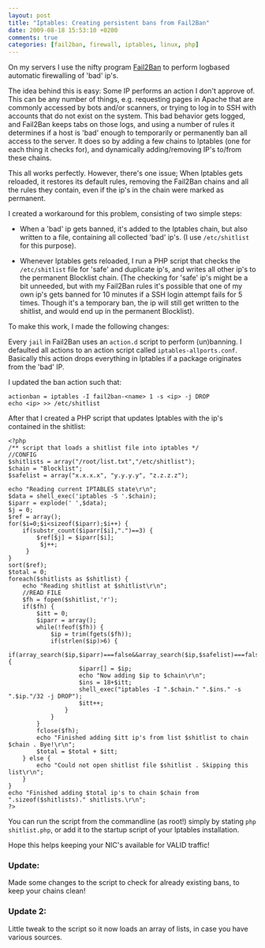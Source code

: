 ```yaml
---
layout: post
title: "Iptables: Creating persistent bans from Fail2Ban"
date: 2009-08-18 15:53:10 +0200
comments: true
categories: [fail2ban, firewall, iptables, linux, php]
---
```

On my servers I use the nifty program [Fail2Ban][1] to perform logbased automatic firewalling of 'bad' ip's. 

The idea behind this is easy: Some IP performs an action I don't approve of. This can be any number of things, e.g. requesting pages in Apache that are commonly accessed by bots and/or scanners, or trying to log in to SSH with accounts that do not exist on the system. This bad behavior gets logged, and Fail2Ban keeps tabs on those logs, and using a number of rules it determines if a host is 'bad' enough to temporarily or permanently ban all access to the server. It does so by adding a few chains to Iptables (one for each thing it checks for), and dynamically adding/removing IP's to/from these chains. 

This all works perfectly. However, there's one issue; When Iptables gets reloaded, it restores its default rules, removing the Fail2Ban chains and all the rules they contain, even if the ip's in the chain were marked as permanent.

I created a workaround for this problem, consisting of two simple steps: 

 - When a 'bad' ip gets banned, it's added to the Iptables chain, but also written to a file, containing all collected 'bad' ip's. (I use `/etc/shitlist` for this purpose). 

 - Whenever Iptables gets reloaded, I run a PHP script that checks the `/etc/shitlist` file for 'safe' and duplicate ip's, and writes all other ip's to the permanent Blocklist chain. (The checking for 'safe' ip's might be a bit unneeded, but with my Fail2Ban rules it's possible that one of my own ip's gets banned for 10 minutes if a SSH login attempt fails for 5 times. Though it's a temporary ban, the ip will still get written to the shitlist, and would end up in the permanent Blocklist). 


To make this work, I made the following changes: 

Every `jail` in Fail2Ban uses an `action.d` script to perform (un)banning. I defaulted all actions to an action script called `iptables-allports.conf`. Basically this action drops everything in Iptables if a package originates from the 'bad' IP. 

I updated the ban action such that:

```
actionban = iptables -I fail2ban-<name> 1 -s <ip> -j DROP
echo <ip> >> /etc/shitlist
```

After that I created a PHP script that updates Iptables with the ip's contained in the shitlist:


```
<?php 
/** script that loads a shitlist file into iptables */ 
//CONFIG 
$shitlists = array("/root/list.txt","/etc/shitlist");
$chain = "Blocklist";
$safelist = array("x.x.x.x", "y.y.y.y", "z.z.z.z");

echo "Reading current IPTABLES state\r\n";
$data = shell_exec('iptables -S '.$chain);
$iparr = explode(' ',$data);
$j = 0;
$ref = array();
for($i=0;$i<sizeof($iparr);$i++) {
	if(substr_count($iparr[$i],".")==3) {
 		$ref[$j] = $iparr[$i];
		 $j++;
	 }
}
sort($ref);
$total = 0;
foreach($shitlists as $shitlist) {
	echo "Reading shitlist at $shitlist\r\n";
	//READ FILE
	$fh = fopen($shitlist,'r');
	if($fh) {
		$itt = 0;
		$iparr = array();
		while(!feof($fh)) {
			$ip = trim(fgets($fh));
			if(strlen($ip)>6) {
				if(array_search($ip,$iparr)===false&&array_search($ip,$safelist)===false&&array_search($ip."/32",$ref)===false) {
					$iparr[] = $ip;
					echo "Now adding $ip to $chain\r\n";
					$ins = 18+$itt;
					shell_exec("iptables -I ".$chain." ".$ins." -s ".$ip."/32 -j DROP");
					$itt++;
				}
 			}
		}
		fclose($fh);
		echo "Finished adding $itt ip's from list $shitlist to chain $chain . Bye!\r\n";
		$total = $total + $itt;
	} else {
 		echo "Could not open shitlist file $shitlist . Skipping this list\r\n";
	}
}
echo "Finished adding $total ip's to chain $chain from ".sizeof($shitlists)." shitlists.\r\n";
?> 
```

You can run the script from the commandline (as root!) simply by stating `php shitlist.php`, or add it to the startup script of your Iptables installation. 

Hope this helps keeping your NIC's available for VALID traffic! 

### Update:

Made some changes to the script to check for already existing bans, to keep your chains clean! 

### Update 2:

Little tweak to the script so it now loads an array of lists, in case you have various sources.


[1]: http://www.fail2ban.org/wiki/index.php/Main_Page
